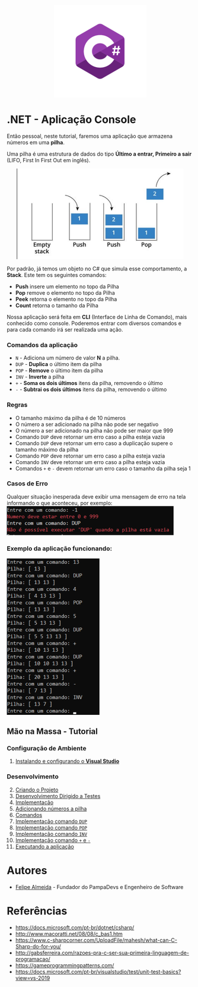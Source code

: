 <p align="center">
     <img src="/imagens/csharp_logo.png" alt="C#" width="250px" />
</p>

# .NET - Aplicação Console 

Então pessoal, neste tutorial, faremos uma aplicação que armazena números em uma **pilha**. 

Uma pilha é uma estrutura de dados do tipo **Último a entrar, Primeiro a sair** (LIFO, First In First Out em inglês). 

<p align="center">
	<img src="/imagens/pilha.png" alt="pilha" width="450px" />
</p>

Por padrão, já temos um objeto no C# que simula esse comportamento, a **Stack**.
Este tem os seguintes comandos:
* **Push** insere um elemento no topo da Pilha
* **Pop** remove o elemento no topo da Pilha
* **Peek** retorna o elemento no topo da Pilha
* **Count** retorna o tamanho da Pilha

Nossa aplicação será feita em **CLI** (Interface de Linha de Comando), mais conhecido como console. Poderemos entrar com 
diversos comandos e para cada comando irá ser realizada uma ação.

### Comandos da aplicação

* `N` - Adiciona um número de valor **N** a pilha.
* `DUP` - **Duplica** o último item da pilha
* `POP` - **Remove** o último item da pilha
* `INV` - **Inverte** a pilha
* `+` - **Soma os dois últimos** itens da pilha, removendo o último
* `-` - **Subtrai os dois últimos** itens da pilha, removendo o último

### Regras

* O tamanho máximo da pilha é de 10 números
* O número a ser adicionado na pilha não pode ser negativo
* O número a ser adicionado na pilha não pode ser maior que 999
* Comando `DUP` deve retornar um erro caso a pilha esteja vazia
* Comando `DUP` deve retornar um erro caso a duplicação supere o tamanho máximo da pilha
* Comando `POP` deve retornar um erro caso a pilha esteja vazia
* Comando `INV` deve retornar um erro caso a pilha esteja vazia
* Comandos `+` e `-` devem retornar um erro caso o tamanho da pilha seja 1

### Casos de Erro

Qualquer situação inesperada deve exibir uma mensagem de erro na tela informando o que aconteceu, por exemplo:
<img src="/imagens/erro.png" alt="erro" width="450px" />

### Exemplo da aplicação funcionando:

<img src="/imagens/app.png" alt="app" width="250px" />

## Mão na Massa - Tutorial

### Configuração de Ambiente

01. [Instalando e configurando o **Visual Studio**](https://github.com/Pampa-Devs/csharp-tutorial/blob/master/modulos/ambiente/1.instalando_visual_studio.md)

### Desenvolvimento

02. [Criando o Projeto](https://github.com/Pampa-Devs/csharp-tutorial/blob/master/modulos/tutorial/2.criar-projeto.md)
03. [Desenvolvimento Dirigido a Testes](https://github.com/Pampa-Devs/csharp-tutorial/blob/master/modulos/tutorial/3.desenvolvimento-dirigido-a-testes.md)
04. [Implementação](https://github.com/Pampa-Devs/csharp-tutorial/blob/master/modulos/tutorial/4.implementacao.md)
05. [Adicionando números a pilha](https://github.com/Pampa-Devs/csharp-tutorial/blob/master/modulos/tutorial/5.adicionando-numeros-na-pilha.md)
06. [Comandos](https://github.com/Pampa-Devs/csharp-tutorial/blob/master/modulos/tutorial/6.comandos.md)
07. [Implementação comando `DUP`](https://github.com/Pampa-Devs/csharp-tutorial/blob/master/modulos/tutorial/7.comando-dup.md)
08. [Implementação comando `POP`](https://github.com/Pampa-Devs/csharp-tutorial/blob/master/modulos/tutorial/8.comando-pop.md)
09. [Implementação comando `INV`](https://github.com/Pampa-Devs/csharp-tutorial/blob/master/modulos/tutorial/9.comando-inv.md)
10. [Implementação comando `+` e `-`](https://github.com/Pampa-Devs/csharp-tutorial/blob/master/modulos/tutorial/10.comando-mais-menos.md)
11. [Executando a aplicação](https://github.com/Pampa-Devs/csharp-tutorial/blob/master/modulos/tutorial/11.executar-aplicacao.md)

# Autores
* [Felipe Almeida](https://github.com/felipe-allmeida) - Fundador do PampaDevs e Engenheiro de Software

# Referências

* https://docs.microsoft.com/pt-br/dotnet/csharp/
* http://www.macoratti.net/08/08/c_bas1.htm
* https://www.c-sharpcorner.com/UploadFile/mahesh/what-can-C-Sharp-do-for-you/
* http://gabsferreira.com/razoes-pra-c-ser-sua-primeira-linguagem-de-programacao/
* https://gameprogrammingpatterns.com/
* https://docs.microsoft.com/pt-br/visualstudio/test/unit-test-basics?view=vs-2019

